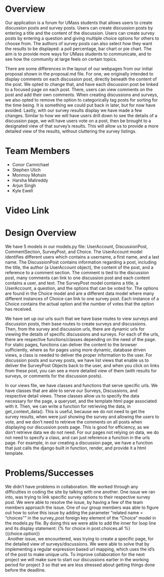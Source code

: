 
# Overview
Our application is a forum for UMass students that allows users to create discussion posts and survey posts. Users can create discussion posts by entering a title and the content of the discussion. Users can create survey posts by entering a question and giving multiple choice options for others to choose from. The authors of survey posts can also select how they want the results to be displayed: a poll percentage, bar chart or pie chart. The aim is to provide more ways for UMass students to communicate, and to see how the community at large feels on certain topics. 

There are some differences in the layout of our webpages from our initial proposal shown in the proposal.md file. For one, we originally intended to display comments on each discussion post, directly beneath the content of the post. We opted to change that, and have each discussion post be linked to a focused page on each post. There, users can view comments on the post and add their own comments. When creating discussions and surveys, we also opted to remove the option to categorically tag posts for sorting for the time being. It is something we could put back in later, but for now have avoided. Lastly, with our survey results display we have made a few changes. Similar to how we will have users drill down to see the details of a discussion page, we will have users vote on a post, then be brought to a designated view of that survey’s results. This will allow us to provide a more detailed view of the results, without cluttering the survey listings.


# Team Members

* Conor Carmichael
* Stephen Ulich
* Monmoy Mohsin
* Harsha Malireddy
* Arjun Singh
* Kyle Ewell

# Video Link

 
# Design Overview

We have 5 models in our models.py file: UserAccount, DiscussionPost, CommentSection, SurveyPost, and Choice. 
The UserAccount model identifies different users which contains a username, a first name, and a last name. The DiscussionPost contains information regarding a post, including the title, the author (a UserAccount object), the content of the post, and a reference to a comment section. The comment is tied to the discussion post, many comments can link to one discussion post and each content contains a user, and text.
The SurveyPost model contains a title, a UserAccount, a question, and the options that can be voted for. The options are found in the Choice model and are a different data model where many different instances of Choice can link to one survey post. Each instance of a Choice contains the actual option and the number of votes that the option has received. 
 
We have set up our urls such that we have base routes to view surveys and discussion posts, then base routes to create surveys and discussions. Then, from the survey and discussion urls, there are dynamic urls for viewing the details of specific discussions and surveys. For each of the urls, there are respective functions/classes depending on the need of the page. For static pages, functions can deliver the content to the browser sufficiently, where as for pages using more dynamic, database driven views, a class is needed to deliver the proper information to the user. For discussion posts and survey posts, we have list views that enable us to deliver the SurveyPost Objects back to the user, and when you click on links from these post, you can see a more detailed view of them (with results for surveys, or comments for the discussion posts).

In our views file, we have classes and functions that serve specific urls. We have classes that are able to serve our Surveys, Discussions, and respective detail views. These classes allow us to specify the data necessary for the page, a queryset, and the template html page associated with it. Then, we can write a function for retrieving the data, in get_context_data(). This is useful, because we do not need to get the survey results, when were just showing the survey and allowing the users to vote, and we don’t need to retrieve the comments on all posts when displaying our discussion posts page. This is good for efficiency, as we don’t retrieve data we do not need. For our pages not relying on data, we do not need to specify a class, and can just reference a function in the urls page. For example, in our creating a discussion page, we have a function that just calls the django built in function, render, and provide it a html template.

# Problems/Successes

We didn’t have problems in collaboration. We worked through any difficulties in coding the site by talking with one another. One issue we ran into, was trying to link specific survey options to their respective survey post. We were able to resolve the issue, by having a few of the team members approach the issue. One of our group members was able to figure out how to solve this issue by adding the parameter “related name = “choices”” in the survey_post foreign key element of the “Choice” model in the models.py file. By doing this we were able to add the inner for loop line and its display statement: {% for choice in  post.choices.all %} {{choice.option}}<br>. Another issue, we encountered, was trying to create a specific page, for the detailed view of surveys/discussions. We were able to solve that by implementing a regular expression based url mapping, which uses the id’s of the post to make unique urls. To improve collaboration for the next project we will make sure to start our discussions earlier in the working period for project 3 so that we are less stressed about getting things done before the deadline. 



